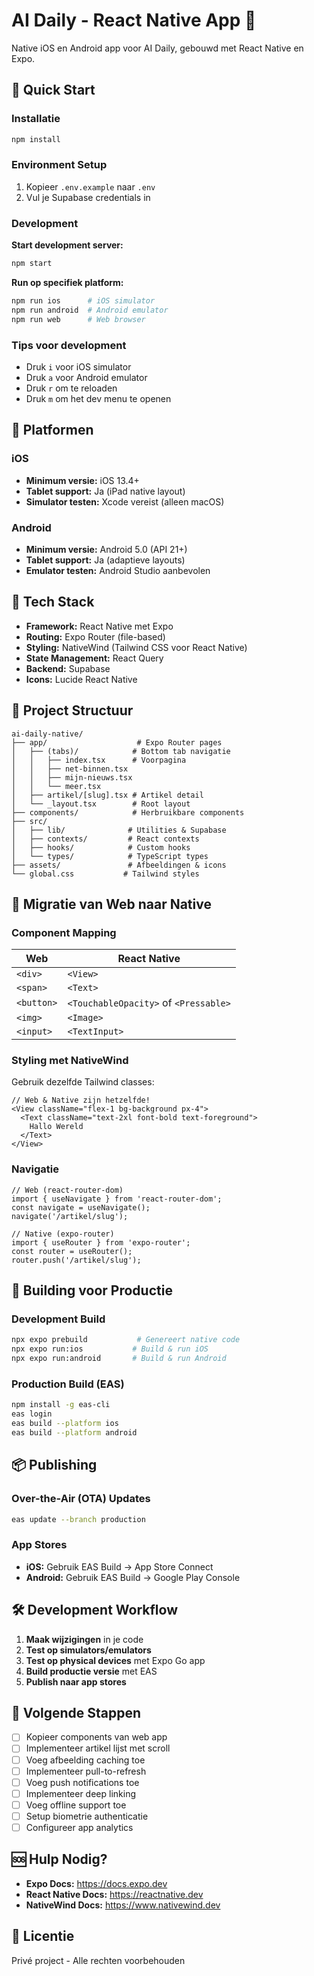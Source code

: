 # AI Daily - React Native App 📱

Native iOS en Android app voor AI Daily, gebouwd met React Native en Expo.

## 🚀 Quick Start

### Installatie
```bash
npm install
```

### Environment Setup
1. Kopieer `.env.example` naar `.env`
2. Vul je Supabase credentials in

### Development

**Start development server:**
```bash
npm start
```

**Run op specifiek platform:**
```bash
npm run ios      # iOS simulator
npm run android  # Android emulator
npm run web      # Web browser
```

### Tips voor development
- Druk `i` voor iOS simulator
- Druk `a` voor Android emulator
- Druk `r` om te reloaden
- Druk `m` om het dev menu te openen

## 📱 Platformen

### iOS
- **Minimum versie:** iOS 13.4+
- **Tablet support:** Ja (iPad native layout)
- **Simulator testen:** Xcode vereist (alleen macOS)

### Android  
- **Minimum versie:** Android 5.0 (API 21+)
- **Tablet support:** Ja (adaptieve layouts)
- **Emulator testen:** Android Studio aanbevolen

## 🎨 Tech Stack

- **Framework:** React Native met Expo
- **Routing:** Expo Router (file-based)
- **Styling:** NativeWind (Tailwind CSS voor React Native)
- **State Management:** React Query
- **Backend:** Supabase
- **Icons:** Lucide React Native

## 📁 Project Structuur

```
ai-daily-native/
├── app/                    # Expo Router pages
│   ├── (tabs)/            # Bottom tab navigatie
│   │   ├── index.tsx      # Voorpagina
│   │   ├── net-binnen.tsx
│   │   ├── mijn-nieuws.tsx
│   │   └── meer.tsx
│   ├── artikel/[slug].tsx # Artikel detail
│   └── _layout.tsx        # Root layout
├── components/            # Herbruikbare components
├── src/
│   ├── lib/              # Utilities & Supabase
│   ├── contexts/         # React contexts
│   ├── hooks/            # Custom hooks
│   └── types/            # TypeScript types
├── assets/               # Afbeeldingen & icons
└── global.css           # Tailwind styles
```

## 🔄 Migratie van Web naar Native

### Component Mapping

| Web | React Native |
|-----|--------------|
| `<div>` | `<View>` |
| `<span>` | `<Text>` |
| `<button>` | `<TouchableOpacity>` of `<Pressable>` |
| `<img>` | `<Image>` |
| `<input>` | `<TextInput>` |

### Styling met NativeWind

Gebruik dezelfde Tailwind classes:
```tsx
// Web & Native zijn hetzelfde!
<View className="flex-1 bg-background px-4">
  <Text className="text-2xl font-bold text-foreground">
    Hallo Wereld
  </Text>
</View>
```

### Navigatie

```tsx
// Web (react-router-dom)
import { useNavigate } from 'react-router-dom';
const navigate = useNavigate();
navigate('/artikel/slug');

// Native (expo-router)
import { useRouter } from 'expo-router';
const router = useRouter();
router.push('/artikel/slug');
```

## 🔨 Building voor Productie

### Development Build
```bash
npx expo prebuild           # Genereert native code
npx expo run:ios           # Build & run iOS
npx expo run:android       # Build & run Android
```

### Production Build (EAS)
```bash
npm install -g eas-cli
eas login
eas build --platform ios
eas build --platform android
```

## 📦 Publishing

### Over-the-Air (OTA) Updates
```bash
eas update --branch production
```

### App Stores
- **iOS:** Gebruik EAS Build → App Store Connect
- **Android:** Gebruik EAS Build → Google Play Console

## 🛠️ Development Workflow

1. **Maak wijzigingen** in je code
2. **Test op simulators/emulators**
3. **Test op physical devices** met Expo Go app
4. **Build productie versie** met EAS
5. **Publish naar app stores**

## 📝 Volgende Stappen

- [ ] Kopieer components van web app
- [ ] Implementeer artikel lijst met scroll
- [ ] Voeg afbeelding caching toe
- [ ] Implementeer pull-to-refresh
- [ ] Voeg push notifications toe
- [ ] Implementeer deep linking
- [ ] Voeg offline support toe
- [ ] Setup biometrie authenticatie
- [ ] Configureer app analytics

## 🆘 Hulp Nodig?

- **Expo Docs:** https://docs.expo.dev
- **React Native Docs:** https://reactnative.dev
- **NativeWind Docs:** https://www.nativewind.dev

## 📄 Licentie

Privé project - Alle rechten voorbehouden
